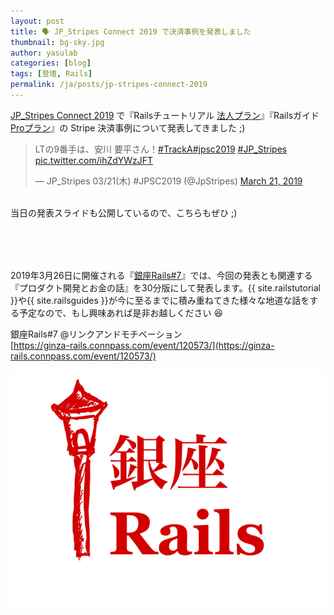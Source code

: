 ```yaml
---
layout: post
title: 🗣 JP_Stripes Connect 2019 で決済事例を発表しました
thumbnail: bg-sky.jpg
author: yasulab
categories: [blog]
tags: [登壇, Rails]
permalink: /ja/posts/jp-stripes-connect-2019
---
```


[JP_Stripes Connect 2019](https://connect2019.jpstripes.com/session/tbd-session-4/) で『Railsチュートリアル [法人プラン](https://railstutorial.jp/business)』『Railsガイド [Proプラン](https://railsguides.jp/pro)』の Stripe 決済事例について発表してきました ;)

<blockquote class="twitter-tweet" data-lang="en"><p lang="ja" dir="ltr">LTの9番手は、安川 要平さん！<a href="https://twitter.com/hashtag/TrackA?src=hash&amp;ref_src=twsrc%5Etfw">#TrackA</a><a href="https://twitter.com/hashtag/jpsc2019?src=hash&amp;ref_src=twsrc%5Etfw">#jpsc2019</a> <a href="https://twitter.com/hashtag/JP_Stripes?src=hash&amp;ref_src=twsrc%5Etfw">#JP_Stripes</a> <a href="https://t.co/ihZdYWzJFT">pic.twitter.com/ihZdYWzJFT</a></p>&mdash; JP_Stripes 03/21(木) #JPSC2019 (@JpStripes) <a href="https://twitter.com/JpStripes/status/1108636713885163522?ref_src=twsrc%5Etfw">March 21, 2019</a></blockquote>
<script async src="https://platform.twitter.com/widgets.js" charset="utf-8"></script>

<br>当日の発表スライドも公開しているので、こちらもぜひ ;)

<div style="margin-bottom: 80px;">
  <script async class="speakerdeck-embed" data-id="a2330d84338d480ca3d783b2a0223954" data-ratio="1.33333333333333" src="//speakerdeck.com/assets/embed.js"></script>
</div>


2019年3月26日に開催される『[銀座Rails#7](https://ginza-rails.connpass.com/event/120573/)』では、今回の発表とも関連する『プロダクト開発とお金の話』を30分版にして発表します。{{ site.railstutorial }}や{{ site.railsguides }}が今に至るまでに積み重ねてきた様々な地道な話をする予定なので、もし興味あれば是非お越しください 😆

銀座Rails#7 @リンクアンドモチベーション   
[https://ginza-rails.connpass.com/event/120573/](https://ginza-rails.connpass.com/event/120573/)

[![銀座Rails#7](/img/posts/ginza-rails.png)](https://ginza-rails.connpass.com/event/120573/)


